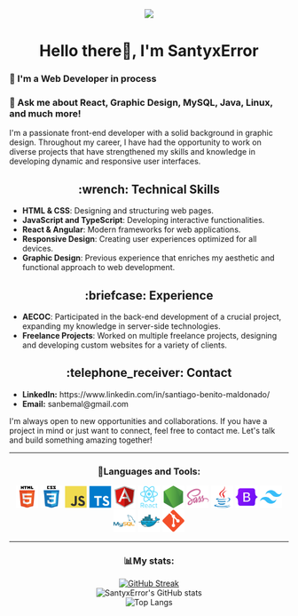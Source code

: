 <div id="header" align="center">
  <img src="https://media.giphy.com/media/zyclIRxMwlY40/giphy.gif" width="200" />
  <h1 align="center">Hello there👋, I'm SantyxError</h1>
  <h3 align="left">🚀 I'm a Web Developer in process</h3>
  <h3 align="left">💬 Ask me about React, Graphic Design, MySQL, Java, Linux, and much more!</h3>
  <p align="left">I'm a passionate front-end developer with a solid background in graphic design. Throughout my career, I have had the opportunity to work on diverse projects that have strengthened my skills and knowledge in developing dynamic and responsive user interfaces.</p>
  <h2>:wrench: Technical Skills</h2>
  <ul align="left">
    <li><strong>HTML & CSS</strong>: Designing and structuring web pages.</li>
    <li><strong>JavaScript and TypeScript</strong>: Developing interactive functionalities.</li>
    <li><strong>React & Angular</strong>: Modern frameworks for web applications.</li>
    <li><strong>Responsive Design</strong>: Creating user experiences optimized for all devices.</li>
    <li><strong>Graphic Design</strong>: Previous experience that enriches my aesthetic and functional approach to web development.</li>
  </ul>
  <h2>:briefcase: Experience</h2>
  <ul align="left">
    <li><strong>AECOC</strong>: Participated in the back-end development of a crucial project, expanding my knowledge in server-side technologies.</li>
    <li><strong>Freelance Projects</strong>: Worked on multiple freelance projects, designing and developing custom websites for a variety of clients.</li>
  </ul>
  <h2>:telephone_receiver: Contact</h2>
  <ul align="left">
    <li><strong>LinkedIn:</strong> https://www.linkedin.com/in/santiago-benito-maldonado/</li>
    <li><strong>Email:</strong> sanbemal@gmail.com</li>
  </ul>
  <p align="left">I'm always open to new opportunities and collaborations. If you have a project in mind or just want to connect, feel free to contact me. Let's talk and build something amazing together!</p>
</div>
<hr>
<div align="center">
  <h3>🔨Languages and Tools:</h3>
  <div align="center">
    <img src="https://github.com/devicons/devicon/blob/master/icons/html5/html5-original-wordmark.svg" title="HTML5" alt="HTML5" width="40" height="40">
    <img src="https://github.com/devicons/devicon/blob/master/icons/css3/css3-original-wordmark.svg" title="CSS3" alt="CSS3" width="40" height="40">
    <img src="https://github.com/devicons/devicon/blob/master/icons/javascript/javascript-original.svg" title="JavaScript" alt="JavaScript" width="40" height="40">
    <img src="https://github.com/devicons/devicon/blob/master/icons/typescript/typescript-original.svg" title="TypeScript" alt="TypeScript" width="40" height="40">
    <img src="https://github.com/devicons/devicon/blob/master/icons/angularjs/angularjs-original.svg" title="AngularJS" alt="AngularJS" width="40" height="40">
    <img src="https://github.com/devicons/devicon/blob/master/icons/react/react-original-wordmark.svg" title="React" alt="React" width="40" height="40">
    <img src="https://github.com/devicons/devicon/blob/master/icons/nodejs/nodejs-original.svg" title="NodeJS" alt="NodeJS" width="40" height="40">
    <img src="https://github.com/devicons/devicon/blob/master/icons/sass/sass-original.svg" title="Sass" alt="Sass" width="40" height="40">
    <img src="https://github.com/devicons/devicon/blob/master/icons/java/java-original.svg" title="Java" alt="Java" width="40" height="40">
    <img src="https://github.com/devicons/devicon/blob/master/icons/bootstrap/bootstrap-original.svg" title="Bootstrap" alt="Bootstrap" width="40" height="40">
    <img src="https://github.com/devicons/devicon/blob/master/icons/tailwindcss/tailwindcss-original.svg" title="TailwindCSS" alt="TailwindCSS" width="40" height="40">
    <img src="https://github.com/devicons/devicon/blob/master/icons/mysql/mysql-original-wordmark.svg" title="MySQL" alt="MySQL" width="40" height="40">
    <img src="https://github.com/devicons/devicon/blob/master/icons/docker/docker-original.svg" title="Docker" alt="Docker" width="40" height="40">
    <img src="https://github.com/devicons/devicon/blob/master/icons/git/git-original.svg" title="Git" alt="Git" width="40" height="40">
  </div>
</div>
<hr>
<div align="center">
  <h3 align="center">📊My stats:</h3>
  <a href="https://git.io/streak-stats"><img src="http://github-readme-streak-stats.herokuapp.com?user=santyxerror&theme=dark&date_format=j%2Fn%5B%2FY%5D" alt="GitHub Streak"></a>
  <br>
  <img src="https://github-readme-stats.vercel.app/api?username=santyxerror&show_icons=true&theme=radical" alt="SantyxError's GitHub stats">
  <br>
  <img src="https://github-readme-stats.vercel.app/api/top-langs/?username=santyxerror&layout=compact" alt="Top Langs">
</div>
